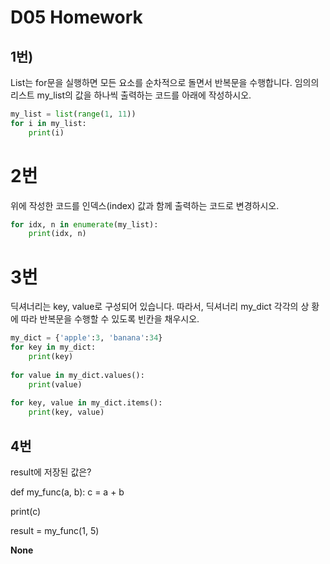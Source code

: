 # D05 Homework

## 1번)

List는 for문을 실행하면 모든 요소를 순차적으로 돌면서 반복문을 수행합니다. 임의의 리스트 my_list의 값을 하나씩 출력하는 코드를 아래에 작성하시오.

``` python
my_list = list(range(1, 11))
for i in my_list:
    print(i)
```

# 2번

위에 작성한 코드를 인덱스(index) 값과 함께 출력하는 코드로 변경하시오.

```python
for idx, n in enumerate(my_list):
    print(idx, n)
```

# 3번

딕셔너리는 key, value로 구성되어 있습니다. 따라서, 딕셔너리 my_dict 각각의 상 황에 따라 반복문을 수행할 수 있도록 빈칸을 채우시오.

```python
my_dict = {'apple':3, 'banana':34}
for key in my_dict:
    print(key)
    
for value in my_dict.values():
    print(value)
    
for key, value in my_dict.items():
    print(key, value)
```



## 4번

result에 저장된 값은?

def my_func(a, b): c = a + b

 print(c) 

result = my_func(1, 5)





**None**
